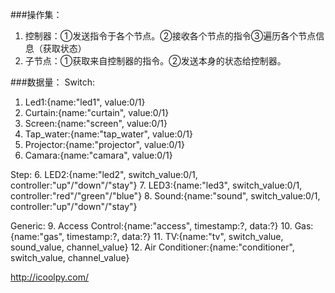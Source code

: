 ###操作集：
  1. 控制器：①发送指令于各个节点。②接收各个节点的指令③遍历各个节点信息（获取状态）
  2. 子节点：①获取来自控制器的指令。②发送本身的状态给控制器。


###数据量：
Switch:
  1. Led1:{name:"led1", value:0/1}
  2. Curtain:{name:"curtain", value:0/1}
  3. Screen:{name:"screen", value:0/1}
  4. Tap_water:{name:"tap_water", value:0/1}
  5. Projector:{name:"projector", value:0/1}
  6. Camara:{name:"camara", value:0/1}

Step:
  6. LED2:{name:"led2", switch_value:0/1, controller:"up"/"down"/"stay"}
  7. LED3:{name:"led3", switch_value:0/1, controller:"red"/"green"/"blue"}
  8. Sound:{name:"sound", switch_value:0/1, controller:"up"/"down"/"stay"}

Generic:
  9. Access Control:{name:"access", timestamp:?, data:?}
  10. Gas:{name:"gas",  timestamp:?, data:?}
  11. TV:{name:"tv", switch_value, sound_value, channel_value}
  12. Air Conditioner:{name:"conditioner", switch_value, channel_value}

http://icoolpy.com/
